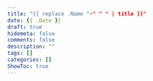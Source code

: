 ```yaml
---
title: "{{ replace .Name "-" " " | title }}"
date: {{ .Date }}
draft: true
hidemeta: false
comments: false
description: ""
tags: []
categories: []
ShowToc: true
---
```

